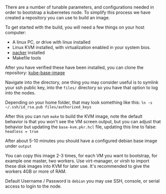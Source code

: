 There are a number of tunable parameters, and configurations needed in order to bootstrap a kubernetes node.  To simplify this process we have created a repository you can use to build an image.


To get started with the build, you will need a few things on your host computer:

- A linux PC, or drive with linux installed
- Linux KVM installed, with virtualization enabled in your system bios.
- [packer](https://www.packer.io/) installed
- Makefile tools


After you have verified these have been installed, you can clone the repository: [kube-base-image](https://github.com/kubedevlab/kube-base-image)

Navigate into the directory, one thing you may consider useful is to symlink your ssh public key, into the `files/` directory so you have that option to log into the nodes.

Depending on your home folder, that may look something like this: `ln -s ~/.ssh/id_rsa.pub files/authorized_keys`

After this you can run `make` to build the KVM image, note the default behavior is that you won't see the VM screen output, but you can adjust that behavior but updating the `base-kvm.pkr.hcl` file, updating this line to false: `headless = true`

After about 5-10 minutes you should have a configured debian base image under `output`

You can copy this image 2-3 times, for each VM you want to bootstrap, for example one master, two workers.  Use virt-manager, or virsh to import these disk images into KVM for later use.  It's recommended to give the workers 4GB or more of RAM.

Default Username / Password is `debian` you may use SSH, console, or serial access to login to the node.
